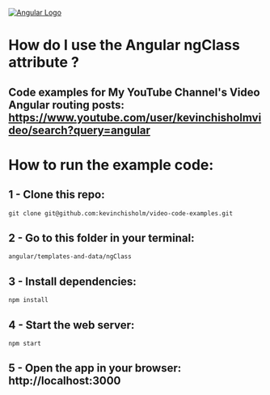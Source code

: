 [![Angular Logo](https://sub1.kevinchisholm.com/blog/images/angularjs-logo-small.png)](https://www.youtube.com/user/kevinchisholmvideo/search?query=angular)

# How do I use the Angular ngClass attribute ?
## Code examples for My YouTube Channel's Video Angular routing posts: https://www.youtube.com/user/kevinchisholmvideo/search?query=angular

# How to run the example code:

## 1 - Clone this repo:

```
git clone git@github.com:kevinchisholm/video-code-examples.git
```
##  2 - Go to this folder in your terminal:

```
angular/templates-and-data/ngClass
```

## 3 - Install dependencies:

```
npm install
```

## 4 - Start the web server:

```
npm start
```

## 5 - Open the app in your browser: **http://localhost:3000**



